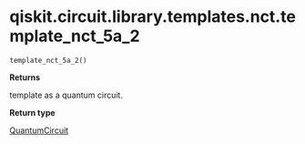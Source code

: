 # qiskit.circuit.library.templates.nct.template\_nct\_5a\_2

<span id="undefined" />

`template_nct_5a_2()`

**Returns**

template as a quantum circuit.

**Return type**

[QuantumCircuit](qiskit.circuit.QuantumCircuit#qiskit.circuit.QuantumCircuit "qiskit.circuit.QuantumCircuit")
